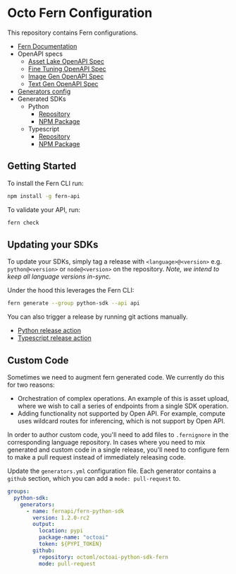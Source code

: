 # Octo Fern Configuration

This repository contains Fern configurations.

- [Fern Documentation](https://buildwithfern.com/learn/home)
- OpenAPI specs
  - [Asset Lake OpenAPI Spec](./fern/apis/asset-lake/openapi/openapi.json)
  - [Fine Tuning OpenAPI Spec](./fern/apis/fine-tuning/openapi/openapi.json)
  - [Image Gen OpenAPI Spec](./fern/apis/image-gen/openapi/openapi.json)
  - [Text Gen OpenAPI Spec](./fern/apis/text-gen/openapi/openapi.json)
- [Generators config](./fern/apis/api/generators.yml)
- Generated SDKs
  - Python
    - [Repository](https://github.com/octoml/octoai-python-sdk-fern)
    - [NPM Package](https://pypi.org/project/octoai/)
  - Typescript
    - [Repository](https://github.com/octoml/octoai-typescript-sdk-fern)
    - [NPM Package](https://www.npmjs.com/package/@octoai/sdk)

## Getting Started

To install the Fern CLI run:

```sh
npm install -g fern-api
```

To validate your API, run:

```sh
fern check
```

## Updating your SDKs

To update your SDKs, simply tag a release with `<language>@<version>`
e.g. `python@<version>` or `node@<version>` on the repository.  *Note, we intend to keep all language versions in-sync.*

Under the hood this leverages the Fern CLI:

```sh
fern generate --group python-sdk --api api
```

You can also trigger a release by running git actions manually.

- [Python release action](https://github.com/octoml/fern-config/actions/workflows/python-sdk.yml)
- [Typescript release action](https://github.com/octoml/fern-config/actions/workflows/ts-sdk.yml)

## Custom Code

Sometimes we need to augment fern generated code.  We currently do this for two reasons:

- Orchestration of complex operations.  An example of this is asset upload, where we wish to call a series of endpoints from a single SDK operation.
- Adding functionality not supported by Open API.  For example, compute uses wildcard routes for inferencing, which is not support by Open API.

In order to author custom code, you'll need to add files to `.fernignore` in the corresponding language repository.  In cases where you need to mix generated
and custom code in a single release, you'll need to configure fern to make a pull request instead of immediately releasing code.  

Update the `generators.yml` configuration file.  Each generator contains a `github` section, which you can add a `mode: pull-request` to.

```yaml
groups:
  python-sdk:
    generators:
      - name: fernapi/fern-python-sdk
        version: 1.2.0-rc2
        output:
          location: pypi
          package-name: "octoai"
          token: ${PYPI_TOKEN}
        github:
          repository: octoml/octoai-python-sdk-fern
          mode: pull-request
```
